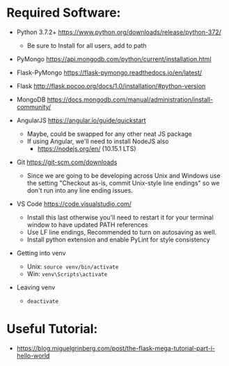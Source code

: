 # Required Software:
* Python 3.7.2+     https://www.python.org/downloads/release/python-372/
    * Be sure to Install for all users, add to path
* PyMongo   https://api.mongodb.com/python/current/installation.html
* Flask-PyMongo https://flask-pymongo.readthedocs.io/en/latest/
* Flask       http://flask.pocoo.org/docs/1.0/installation/#python-version
* MongoDB     https://docs.mongodb.com/manual/administration/install-community/
* AngularJS   https://angular.io/guide/quickstart
    * Maybe, could be swapped for any other neat JS package
    * If using Angular, we'll need to install NodeJS also
      *  https://nodejs.org/en/ (10.15.1 LTS)
* Git         https://git-scm.com/downloads
    * Since we are going to be developing across Unix and Windows use the setting "Checkout as-is, commit Unix-style line endings" so we don't run into any line ending issues.
* VS Code     https://code.visualstudio.com/
    * Install this last otherwise you'll need to restart it for your terminal window to have updated PATH references
    * Use LF line endings, Recommended to turn on autosaving as well.
    * Install python extension and enable PyLint for style consistency

* Getting into venv
   * Unix: ```source venv/bin/activate```
   * Win: ```venv\Scripts\activate```
* Leaving venv
   * ```deactivate```

# Useful Tutorial:
* https://blog.miguelgrinberg.com/post/the-flask-mega-tutorial-part-i-hello-world
